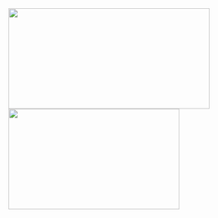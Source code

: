 
<img width="400" height="200" align="left" src="https://github-readme-stats.vercel.app/api?username=lgbuwst&count_private=true&show_icons=true" />
<img width="340" height="200" align="left" src="https://github-readme-stats.vercel.app/api/top-langs/?username=lgbwust&layout=compact&hide=html" />

